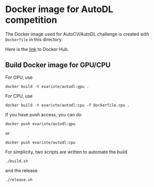 # Docker image for AutoDL competition

The Docker image used for AutoCV/AutoDL challenge is created with `Dockerfile`
in this directory.

Here is the [link](https://hub.docker.com/r/evariste/autodl/) to Docker Hub.

## Build Docker image for GPU/CPU
For GPU, use
```
docker build -t evariste/autodl:gpu .
```
For CPU, use
```
docker build -t evariste/autodl:cpu -f Dockerfile.cpu .
```
If you have push access, you can do
```
docker push evariste/autodl:gpu
```
or
```
docker push evariste/autodl:cpu
```

For simplicity, two scripts are written to automate the build
```
./build.sh
```
and the release
```
./release.sh
```
